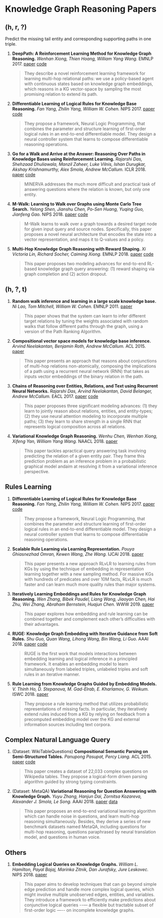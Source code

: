 # Knowledge Graph Reasoning Papers

## (h, r, ?)
Predict the missing tail entity and corresponding supporting paths in one triple.

1. **DeepPath: A Reinforcement Learning Method for Knowledge Graph Reasoning.** *Wenhan Xiong, Thien Hoang, William Yang Wang.* EMNLP  2017. [paper](https://www.aclweb.org/anthology/D17-1060) [code](https://github.com/xwhan/DeepPath)
    > They describe a novel reinforcement learning framework for learning multi-hop relational paths: we use a policy-based agent with continuous states based on knowledge graph embeddings, which reasons in a KG vector-space by sampling the most promising relation to extend its path.

1. **Differentiable Learning of Logical Rules for Knowledge Base Reasoning.** *Fan Yang, Zhilin Yang, William W. Cohen.* NIPS 2017. [paper](https://papers.nips.cc/paper/6826-differentiable-learning-of-logical-rules-for-knowledge-base-reasoning.pdf) [code](https://github.com/fanyangxyz/Neural-LP)
    > They propose a framework, Neural Logic Programming, that combines the parameter and structure learning of first-order logical rules in an end-to-end differentiable model. They design a neural controller system that learns to compose differentiable reasoning operations.

1. **Go for a Walk and Arrive at the Answer: Reasoning Over Paths in Knowledge Bases using Reinforcement Learning.** *Rajarshi Das, Shehzaad Dhuliawala, Manzil Zaheer, Luke Vilnis, Ishan Durugkar, Akshay Krishnamurthy,  Alex Smola, Andrew McCallum.* ICLR 2018. [paper](https://arxiv.org/pdf/1711.05851.pdf) [code](https://github.com/shehzaadzd/MINERVA)
    > MINERVA addresses the much more difficult and practical task of answering questions where the relation is known, but only one entity. 

1. **M-Walk: Learning to Walk over Graphs using Monte Carlo Tree Search.** *Yelong Shen, Jianshu Chen, Po-Sen Huang, Yuqing Guo, Jianfeng Gao.* NIPS 2018. [paper](https://papers.nips.cc/paper/7912-m-walk-learning-to-walk-over-graphs-using-monte-carlo-tree-search.pdf) [code](https://github.com/yelongshen/GraphWalk)
    > M-Walk learns to walk over a graph towards a desired target node for given input query and source nodes. Specifically, this paper proposes a novel neural architecture that encodes the state into a vector representation, and maps it to Q-values and a policy.
    
1. **Multi-Hop Knowledge Graph Reasoning with Reward Shaping.** *Xi Victoria Lin, Richard Socher, Caiming Xiong.* EMNLP 2018. [paper](https://aclweb.org/anthology/D18-1362) [code](https://github.com/salesforce/MultiHopKG)
    > This paper proposes two modeling advances for end-to-end RL-based knowledge graph query answering: (1) reward shaping via graph completion and (2) action dropout. 


## (h, ?, t)

1. **Random walk inference and learning in a large scale knowledge base.** *Ni Lao, Tom Mitchell, William W. Cohen.* EMNLP 2011. [paper](https://www.cs.cmu.edu/~tom/pubs/lao-emnlp11.pdf) 
    > This paper shows that the system can learn to infer different target relations by tuning the weights associated with random walks that follow different paths through the graph, using a version of the Path Ranking Algorithm.
    
1. **Compositional vector space models for knowledge base inference.** *Arvind Neelakantan, Benjamin Roth, Andrew McCallum.* ACL 2015. [paper](https://www.aclweb.org/anthology/P15-1016) 
    > This paper presents an approach that reasons about conjunctions of multi-hop relations non-atomically, composing the implications of a path using a recurrent neural network (RNN) that takes as inputs vector embeddings of the binary relation in the path.

1. **Chains of Reasoning over Entities, Relations, and Text using Recurrent Neural Networks.** *Rajarshi Das, Arvind Neelakantan, David Belanger, Andrew McCallum.* EACL 2017. [paper](https://www.aclweb.org/anthology/E17-1013) [code](https://rajarshd.github.io/ChainsofReasoning/)
    > This paper proposes three significant modeling advances: (1) they learn to jointly reason about relations, entities, and entity-types; (2) they use neural attention modeling to incorporate multiple paths; (3) they learn to share strength in a single RNN that represents logical composition across all relations.
    
1. **Variational Knowledge Graph Reasoning.** *Wenhu Chen, Wenhan Xiong, Xifeng Yan, William Yang Wang.* NAACL 2018. [paper](https://aclweb.org/anthology/N18-1165) 
    > This paper tackles apractical query answering task involving predicting the relation of a given entity pair. They frame this prediction problem as an inference problem in a probabilistic graphical model andaim at resolving it from a variational inference perspective.


## Rules Learning

1. **Differentiable Learning of Logical Rules for Knowledge Base Reasoning.** *Fan Yang, Zhilin Yang, William W. Cohen.* NIPS 2017. [paper](https://papers.nips.cc/paper/6826-differentiable-learning-of-logical-rules-for-knowledge-base-reasoning.pdf) [code](https://github.com/fanyangxyz/Neural-LP)
    > They propose a framework, Neural Logic Programming, that combines the parameter and structure learning of first-order logical rules in an end-to-end differentiable model. They design a neural controller system that learns to compose differentiable reasoning operations.

1. **Scalable Rule Learning via Learning Representation.** *Pouya Ghiasnezhad Omran, Kewen Wang, Zhe Wang.* IJCAI 2018. [paper](https://www.ijcai.org/proceedings/2018/0297.pdf)
    > This paper presents a new approach RLvLR to learning rules from KGs by using the technique of embedding in representation learning together with a new sampling method. For massive KGs with hundreds of predicates and over 10M facts, RLvLR is much faster and can learn much more quality rules than major systems.

1. **Iteratively Learning Embeddings and Rules for Knowledge Graph Reasoning.** *Wen Zhang, Bibek Paudel, Liang Wang, Jiaoyan Chen, Hai Zhu, Wei Zhang, Abraham Bernstein, Huajun Chen.* WWW 2019. [paper](https://arxiv.org/pdf/1903.08948.pdf)
    > This paper explores how embedding and rule learning can be combined together and complement each other’s difficulties with their advantages.

1. **RUGE: Knowledge Graph Embedding with Iterative Guidance from Soft Rules.** *Shu Guo, Quan Wang, Lihong Wang, Bin Wang, Li Guo.* AAAI 2018. [paper](https://arxiv.org/pdf/1711.11231.pdf) [code](https://github.com/iieir-km/RUGE)
    > RUGE is the first work that models interactions between embedding learning and logical inference in a principled framework. It enables an embedding model to learn simultaneously from labeled triples, unlabeled triples and soft rules in an iterative manner.

1. **Rule Learning from Knowledge Graphs Guided by Embedding Models.** *V. Thinh Ho, D. Stepanova, M. Gad-Elrab, E. Kharlamov, G. Weikum.* ISWC 2018. [paper](https://people.mpi-inf.mpg.de/~dstepano/conferences/ISWC2018/paper/ISWC2018paper.pdf)
    > They propose a rule learning method that utilizes probabilistic representations of missing facts. In particular, they iteratively extend rules induced from a KG by relying on feedback from a precomputed embedding model over the KG and external information sources including text corpora.





## Complex Natural Language Query

1. (Dataset: WikiTableQuestions) **Compositional Semantic Parsing on Semi-Structured Tables.** *Panupong Pasupat, Percy Liang.* ACL 2015. [paper](https://aclweb.org/anthology/P15-1142) [code](https://github.com/ppasupat/WikiTableQuestions)
    > This paper creates a dataset of 22,033 complex questions on Wikipedia tables. They propose a logical-form driven parsing algorithm guided by strong typing constraints.

1. (Dataset: MetaQA) **Variational Reasoning for Question Answering with Knowledge Graph.** *Yuyu Zhang, Hanjun Dai, Zornitsa Kozareva, Alexander J. Smola, Le Song.* AAAI 2018. [paper](https://arxiv.org/pdf/1709.04071.pdf) [data](https://github.com/yuyuz/MetaQA)
    > This paper proposes an end-to-end variational learning algorithm which can handle noise in questions, and learn multi-hop reasoning simultaneously. Besides, they derive a series of new benchmark datasets named MetaQA, including questions for multi-hop reasoning, questions paraphrased by neural translation model, and questions in human voice.





## Others

1. **Embedding Logical Queries on Knowledge Graphs.** *William L. Hamilton, Payal Bajaj, Marinka Zitnik, Dan Jurafsky, Jure Leskovec.* NIPS 2018. [paper](http://papers.nips.cc/paper/7473-embedding-logical-queries-on-knowledge-graphs.pdf)
    > This paper aims to develop techniques that can go beyond simple edge prediction and handle more complex logical queries, which might involve multiple unobserved edges, entities, and variables. They introduce a framework to efficiently make predictions about conjunctive logical queries --— a flexible but tractable subset of first-order logic —-- on incomplete knowledge graphs.
